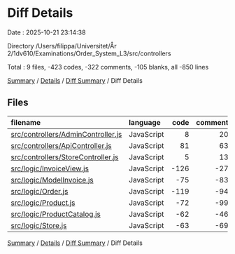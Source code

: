 # Diff Details

Date : 2025-10-21 23:14:38

Directory /Users/filippa/Universitet/År 2/1dv610/Examinations/Order_System_L3/src/controllers

Total : 9 files,  -423 codes, -322 comments, -105 blanks, all -850 lines

[Summary](results.md) / [Details](details.md) / [Diff Summary](diff.md) / Diff Details

## Files
| filename | language | code | comment | blank | total |
| :--- | :--- | ---: | ---: | ---: | ---: |
| [src/controllers/AdminController.js](/src/controllers/AdminController.js) | JavaScript | 8 | 20 | 2 | 30 |
| [src/controllers/ApiController.js](/src/controllers/ApiController.js) | JavaScript | 81 | 63 | 18 | 162 |
| [src/controllers/StoreController.js](/src/controllers/StoreController.js) | JavaScript | 5 | 13 | 1 | 19 |
| [src/logic/InvoiceView.js](/src/logic/InvoiceView.js) | JavaScript | -126 | -27 | -10 | -163 |
| [src/logic/ModelInvoice.js](/src/logic/ModelInvoice.js) | JavaScript | -75 | -83 | -21 | -179 |
| [src/logic/Order.js](/src/logic/Order.js) | JavaScript | -119 | -94 | -35 | -248 |
| [src/logic/Product.js](/src/logic/Product.js) | JavaScript | -72 | -99 | -22 | -193 |
| [src/logic/ProductCatalog.js](/src/logic/ProductCatalog.js) | JavaScript | -62 | -46 | -18 | -126 |
| [src/logic/Store.js](/src/logic/Store.js) | JavaScript | -63 | -69 | -20 | -152 |

[Summary](results.md) / [Details](details.md) / [Diff Summary](diff.md) / Diff Details
